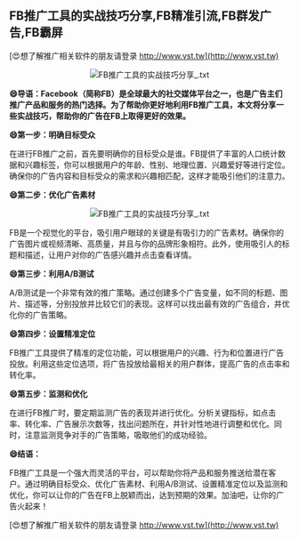 ## **FB推广工具的实战技巧分享,FB精准引流,FB群发广告,FB霸屏**

[😍想了解推广相关软件的朋友请登录 http://www.vst.tw](http://www.vst.tw)

 <center><img src="https://vst.tw/MP4/tuiguang/png/0.png" alt="FB推广工具的实战技巧分享_.txt"></center>

**😄导语：Facebook（简称FB）是全球最大的社交媒体平台之一，也是广告主们推广产品和服务的热门选择。为了帮助你更好地利用FB推广工具，本文将分享一些实战技巧，帮助你的广告在FB上取得更好的效果。**

**😄第一步：明确目标受众**

在进行FB推广之前，首先要明确你的目标受众是谁。FB提供了丰富的人口统计数据和兴趣标签，你可以根据用户的年龄、性别、地理位置、兴趣爱好等进行定位。确保你的广告内容和目标受众的需求和兴趣相匹配，这样才能吸引他们的注意力。

**😄第二步：优化广告素材**

 <center><img src="https://vst.tw/MP4/tuiguang/png/3.png" alt="FB推广工具的实战技巧分享_.txt"></center>

FB是一个视觉化的平台，吸引用户眼球的关键是有吸引力的广告素材。确保你的广告图片或视频清晰、高质量，并且与你的品牌形象相符。此外，使用吸引人的标题和描述，让用户对你的广告感兴趣并点击查看详情。

**😄第三步：利用A/B测试**

A/B测试是一个非常有效的推广策略。通过创建多个广告变量，如不同的标题、图片、描述等，分别投放并比较它们的表现。这样可以找出最有效的广告组合，并优化你的广告策略。

**😄第四步：设置精准定位**

FB推广工具提供了精准的定位功能，可以根据用户的兴趣、行为和位置进行广告投放。利用这些定位选项，将广告投放给最相关的用户群体，提高广告的点击率和转化率。

**😄第五步：监测和优化**

在进行FB推广时，要定期监测广告的表现并进行优化。分析关键指标，如点击率、转化率、广告展示次数等，找出问题所在，并针对性地进行调整和优化。同时，注意监测竞争对手的广告策略，吸取他们的成功经验。

**😄结语：**

FB推广工具是一个强大而灵活的平台，可以帮助你将产品和服务推送给潜在客户。通过明确目标受众、优化广告素材、利用A/B测试、设置精准定位以及监测和优化，你可以让你的广告在FB上脱颖而出，达到预期的效果。加油吧，让你的广告火起来！

[😍想了解推广相关软件的朋友请登录 http://www.vst.tw](http://www.vst.tw)



